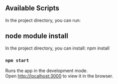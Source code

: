 

## Available Scripts

In the project directory, you can run:

## node module install

In the project directory, you can install: npm install

### `npm start`

Runs the app in the development mode.<br />
Open [http://localhost:3000](http://localhost:3000) to view it in the browser.



